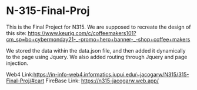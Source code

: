 # N-315-Final-Proj

This is the Final Project for N315. We are supposed to recreate the design of this site: https://www.keurig.com/c/coffeemakers101?cm_sp=bo+cybermonday21-_-promo+hero+banner-_-shop+coffee+makers

We stored the data within the data.json file, and then added it dynamically to the page using Jquery. We also added routing through Jquery and page injection.

Web4 Link:https://in-info-web4.informatics.iupui.edu/~jacogarw/N315/315-Final-Proj/#cart
FireBase Link: https://n315-jacogarw.web.app/
